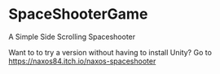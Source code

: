 # SpaceShooterGame
A Simple Side Scrolling Spaceshooter

Want to to try a version without having to install Unity?
Go to https://naxos84.itch.io/naxos-spaceshooter
